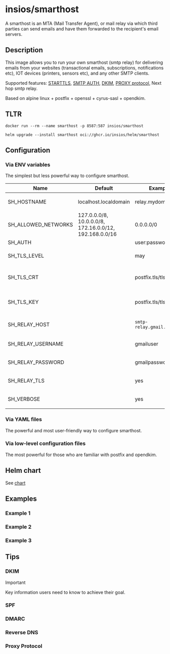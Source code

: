 # insios/smarthost

A smarthost is an MTA (Mail Transfer Agent), or mail relay via which third
parties can send emails and have them forwarded to the recipient's email
servers.

## Description

This image allows you to run your own smarthost (smtp relay) for delivering
emails from your websites (transactional emails, subscriptions, notifications
etc), IOT devices (printers, sensors etc), and any other SMTP clients.

Supported features:
    [STARTTLS](https://en.wikipedia.org/wiki/STARTTLS),
    [SMTP AUTH](https://en.wikipedia.org/wiki/SMTP_Authentication),
    [DKIM](https://en.wikipedia.org/wiki/DomainKeys_Identified_Mail),
    [PROXY protocol](https://www.haproxy.org/download/1.8/doc/proxy-protocol.txt),
    Next hop smtp relay.

Based on alpine linux + postfix + openssl + cyrus-sasl + opendkim.

## TLTR

```shell
docker run --rm --name smarthost -p 8587:587 insios/smarthost
```

```shell
helm upgrade --install smarthost oci://ghcr.io/insios/helm/smarthost
```

## Configuration

### Via ENV variables

The simplest but less powerful way to configure smarthost.

<table>
    <thead>
        <tr>
            <th>Name</th>
            <th>Default</th>
            <th>Example</th>
            <th>Description</th>
        </tr>
    </thead>
    <tbody>
        <tr>
<td>SH_HOSTNAME</td>
<td>localhost.localdomain</td>
<td>relay.mydomain.com</td>
<td>

Description

</td>
        </tr>
        <tr>
<td>SH_ALLOWED_NETWORKS</td>
<td>127.0.0.0/8, 10.0.0.0/8, 172.16.0.0/12, 192.168.0.0/16</td>
<td>0.0.0.0/0</td>
<td>

Description

</td>
        </tr>
        <tr>
<td>SH_AUTH</td>
<td></td>
<td>user:password</td>
<td></td>
        </tr>
        <tr>
<td>SH_TLS_LEVEL</td>
<td></td>
<td>may</td>
<td>

`may` or `encrypt`

</td>
        </tr>
        <tr>
<td>SH_TLS_CRT</td>
<td></td>
<td>postfix.tls/tls.crt</td>
<td>

relative to /etc/smarthost

</td>
        </tr>
        <tr>
<td>SH_TLS_KEY</td>
<td></td>
<td>postfix.tls/tls.key</td>
<td>

relative to /etc/smarthost

</td>
        </tr>
        <tr>
<td>SH_RELAY_HOST</td>
<td></td>
<td><pre><code>smtp-relay.gmail.com:587</code></pre></td>
<td>

Description

</td>
        </tr>
        <tr>
<td>SH_RELAY_USERNAME</td>
<td></td>
<td>gmailuser</td>
<td>

Description

</td>
        </tr>
        <tr>
<td>SH_RELAY_PASSWORD</td>
<td></td>
<td>gmailpassword</td>
<td>

Description

</td>
        </tr>
        <tr>
<td>SH_RELAY_TLS</td>
<td></td>
<td>yes</td>
<td>

Description

</td>
        </tr>
        <tr>
<td>SH_VERBOSE</td>
<td></td>
<td>yes</td>
<td>

Description

</td>
        </tr>
    </tbody>
</table>

### Via YAML files

The powerful and most user-friendly way to configure smarthost.

### Via low-level configuration files

The most powerful for those who are familiar with postfix and opendkim.

## Helm chart

See [chart](chart)

## Examples

### Example 1

### Example 2

### Example 3

## Tips

### DKIM

> [!IMPORTANT]
> Key information users need to know to achieve their goal.

### SPF

### DMARC

### Reverse DNS

### Proxy Protocol
